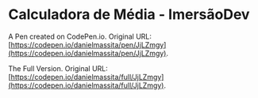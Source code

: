 # Calculadora de Média - ImersãoDev

A Pen created on CodePen.io. Original URL: [https://codepen.io/danielmassita/pen/JjLZmgy](https://codepen.io/danielmassita/pen/JjLZmgy).

The Full Version. Original URL: [https://codepen.io/danielmassita/full/JjLZmgy](https://codepen.io/danielmassita/full/JjLZmgy).
